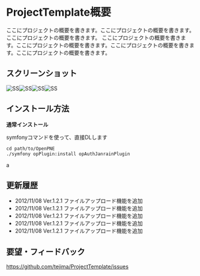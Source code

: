 ProjectTemplate概要
======================
ここにプロジェクトの概要を書きます。ここにプロジェクトの概要を書きます。ここにプロジェクトの概要を書きます。
ここにプロジェクトの概要を書きます。ここにプロジェクトの概要を書きます。ここにプロジェクトの概要を書きます。ここにプロジェクトの概要を書きます。

スクリーンショット
------

![SS](http://p.pne.jp/it/?w=200&h=150)![SS](http://p.pne.jp/it/?w=200&h=150)![SS](http://p.pne.jp/it/?w=200&h=150)![SS](http://p.pne.jp/it/?w=200&h=150)

 
インストール方法
----------------

**通常インストール**

symfonyコマンドを使って、直接DLします

    cd path/to/OpenPNE
    ./symfony opPlugin:install opAuthJanrainPlugin
     


a

更新履歴
--------

 * 2012/11/08 Ver.1.2.1 ファイルアップロード機能を追加
 * 2012/11/08 Ver.1.2.1 ファイルアップロード機能を追加
 * 2012/11/08 Ver.1.2.1 ファイルアップロード機能を追加
 * 2012/11/08 Ver.1.2.1 ファイルアップロード機能を追加
 * 2012/11/08 Ver.1.2.1 ファイルアップロード機能を追加

  
要望・フィードバック
----------
https://github.com/tejima/ProjectTemplate/issues

